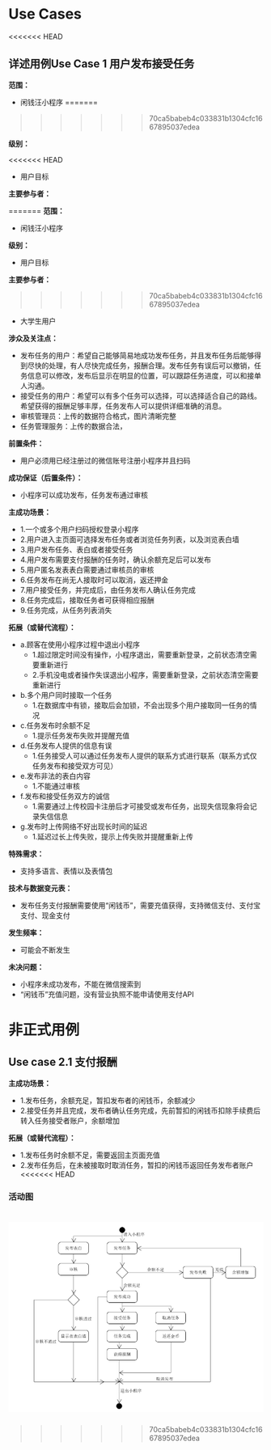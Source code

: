 # Use Cases
<<<<<<< HEAD

  ## 详述用例Use Case 1 用户发布接受任务

**范围：**

- 闲钱汪小程序
=======
>>>>>>> 70ca5babeb4c033831b1304cfc1667895037edea

**级别：**

<<<<<<< HEAD
- 用户目标

**主要参与者：**

=======
**范围：**
- 闲钱汪小程序

**级别：**
- 用户目标

**主要参与者：**
>>>>>>> 70ca5babeb4c033831b1304cfc1667895037edea
- 大学生用户

**涉众及关注点：**

- 发布任务的用户：希望自己能够简易地成功发布任务，并且发布任务后能够得到尽快的处理，有人尽快完成任务，报酬合理。发布任务有误后可以撤销，任务信息可以修改，发布后显示在明显的位置，可以跟踪任务进度，可以和接单人沟通。
- 接受任务的用户：希望可以有多个任务可以选择，可以选择适合自己的路线。希望获得的报酬足够丰厚，任务发布人可以提供详细准确的消息。
- 审核管理员：上传的数据符合格式，图片清晰完整
- 任务管理服务：上传的数据合法，

**前置条件：**

- 用户必须用已经注册过的微信账号注册小程序并且扫码

**成功保证（后置条件）：**

- 小程序可以成功发布，任务发布通过审核

**主成功场景：**

- 1.一个或多个用户扫码授权登录小程序
- 2.用户进入主页面可选择发布任务或者浏览任务列表，以及浏览表白墙
- 3.用户发布任务、表白或者接受任务
- 4.用户发布需要支付报酬的任务时，确认余额充足后可以发布
- 5.用户匿名发表表白需要通过审核员的审核
- 6.任务发布在尚无人接取时可以取消，返还押金
- 7.用户接受任务，并完成后，由任务发布人确认任务完成
- 8.任务完成后，接取任务者可获得相应报酬
- 9.任务完成，从任务列表消失

**拓展（或替代流程）：**

- a.顾客在使用小程序过程中退出小程序
  - 1.超过限定时间没有操作，小程序退出，需要重新登录，之前状态清空需要重新进行
  - 2.手机没电或者操作失误退出小程序，需要重新登录，之前状态清空需要重新进行
- b.多个用户同时接取一个任务
  - 1.在数据库中有锁，接取后会加锁，不会出现多个用户接取同一任务的情况
- c.任务发布时余额不足
  - 1.提示任务发布失败并提醒充值
- d.任务发布人提供的信息有误
  - 1.任务接受人可以通过任务发布人提供的联系方式进行联系（联系方式仅任务发布和接受双方可见）
- e.发布非法的表白内容
  - 1.不能通过审核
- f.发布和接受任务双方的诚信
  - 1.需要通过上传校园卡注册后才可接受或发布任务，出现失信现象将会记录失信信息
- g.发布时上传网络不好出现长时间的延迟
  - 1.延迟过长上传失败，提示上传失败并提醒重新上传

**特殊需求：**

- 支持多语言、表情以及表情包

**技术与数据变元表：**

- 发布任务支付报酬需要使用“闲钱币”，需要充值获得，支持微信支付、支付宝支付、现金支付

**发生频率：**

- 可能会不断发生

**未决问题：**

- 小程序未成功发布，不能在微信搜索到
- “闲钱币”充值问题，没有营业执照不能申请使用支付API



# 非正式用例

## Use case 2.1 支付报酬

**主成功场景：**

- 1.发布任务，余额充足，暂扣发布者的闲钱币，余额减少
- 2.接受任务并且完成，发布者确认任务完成，先前暂扣的闲钱币扣除手续费后转入任务接受者账户，余额增加

**拓展（或替代流程）：**

- 1.发布任务时余额不足，需要返回主页面充值
- 2.发布任务后，在未被接取时取消任务，暂扣的闲钱币返回任务发布者账户
<<<<<<< HEAD



### 活动图

![活动图](../imgsrc/cxp_img/activity_diagram.png)
=======
>>>>>>> 70ca5babeb4c033831b1304cfc1667895037edea
